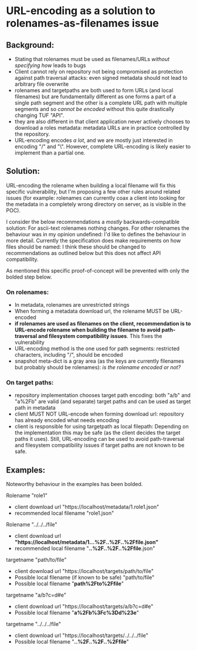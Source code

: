 # URL-encoding as a solution to rolenames-as-filenames issue

## Background:

* Stating that rolenames must be used as filenames/URLs _without specifying
  how_ leads to bugs
* Client cannot rely on repository not being compromised as protection against
  path traversal attacks: even signed metadata should not lead to arbitrary
  file overwrite
* rolenames and targetpaths are both used to form URLs (and local filenames)
  but are fundamentally different as one forms a part of a single path segment
  and the other is a complete URL path with multiple segments and so _cannot be
  encoded_ without this quite drastically changing TUF "API".
* they are also different in that client application never actively chooses to
  download a roles metadata: metadata URLs are in practice controlled by the
  repository.
* URL-encoding encodes _a lot_, and we are mostly just interested in encoding
  "/" and "\\". However, complete URL-encoding is likely easier to implement
  than a partial one.

## Solution:

URL-encoding the rolename when building a local filename will fix this specific
vulnerability, but I'm proposing a few other rules around related issues (for
example: rolenames can currently coax a client into looking for the metadata in a
completely wrong directory on server, as is visible in the POC).

I consider the below recommendations a _mostly_ backwards-compatible solution:
For ascii-text rolenames nothing changes. For other rolenames the
behaviour was in my opinion undefined: I'd like to defines the behaviour in
more detail. Currently the specification does make requirements on how files
should be named: I think these should be changed to recommendations as outlined
below but this does not affect API compatibility.

As mentioned this specific proof-of-concept will be prevented with only the bolded
step below.

### On rolenames:
* In metadata, rolenames are unrestricted strings
* When forming a metadata download url, the rolename MUST be URL-encoded
* **if rolenames are used as filenames on the client, recommendation is to
  URL-encode rolename when building the filename to avoid path-traversal and
  filesystem compatibility issues**. This fixes the vulnerability
* URL-encoding method is the one used for path segments: restricted
  characters, including "/", should be encoded
* snapshot meta-dict is a gray area (as the keys are currently filenames but
  probably should be rolenames): _is the rolename encoded or not?_

### On target paths:
* repository implementation chooses target path encoding: both "a/b"
  and "a%2Fb" are valid (and separate) target paths and can be used as target
  path in metadata
* client MUST NOT URL-encode when forming download url: repository has
  already encoded what needs encoding
* client is responsible for using targetpath as local filepath: Depending on
  the implementation this may be safe (as the client decides the target paths
  it uses). Still, URL-encoding can be used to avoid path-traversal and
  filesystem compatibility issues if target paths are not known to be safe.


## Examples:
Noteworthy behaviour in the examples has been bolded.

Rolename "role1"
 * client download url "https://localhost/metadata/1.role1.json"
 * recommended local filename "role1.json"

Rolename "../../../file"
 * client download url **"https://localhost/metadata/1...%2F..%2F..%2Ffile.json"**
 * recommended local filename "**..%2F..%2F..%2Ffile**.json"

targetname "path/to/file"
 * client download url "https://localhost/targets/path/to/file"
 * Possible local filename (if known to be safe) "path/to/file"
 * Possible local filename "**path%2Fto%2Ffile**"

targetname "a/b?c=d#e"
 * client download url "https://localhost/targets/a/b?c=d#e"
 * Possible local filename "**a%2Fb%3Fc%3Dd%23e**"

targetname "../../../file"
 * client download url "https://localhost/targets/../../../file"
 * Possible local filename "**..%2F..%2F..%2Ffile**"
